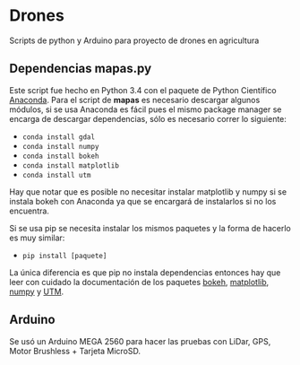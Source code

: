 # Drones
Scripts de python y Arduino para proyecto de drones en agricultura


## Dependencias mapas.py

Este script fue hecho en Python 3.4 con el paquete de Python Científico [Anaconda](https://www.continuum.io/downloads "Anaconda").
Para el script de **mapas** es necesario descargar algunos módulos, si se usa Anaconda es fácil pues el mismo package manager se encarga de descargar dependencias, sólo es necesario correr lo siguiente:

* `conda install gdal`
* `conda install numpy`
* `conda install bokeh`
* `conda install matplotlib`
* `conda install utm`

Hay que notar que es posible no necesitar instalar matplotlib y numpy si se instala bokeh con Anaconda ya que se encargará de instalarlos si no los encuentra.

Si se usa pip se necesita instalar los mismos paquetes y la forma de hacerlo es muy similar:

* `pip install [paquete]`

La única diferencia es que pip no instala dependencias entonces hay que leer con cuidado la documentación de los paquetes [bokeh](http://bokeh.pydata.org/en/latest/docs/installation.html "bokeh"), [matplotlib](http://matplotlib.org/ "matplotlib"), [numpy](http://www.numpy.org/ "numpy") y [UTM](https://pypi.python.org/pypi/utm "UTM").

## Arduino

Se usó un Arduino MEGA 2560 para hacer las pruebas con LiDar, GPS, Motor Brushless + Tarjeta MicroSD.

